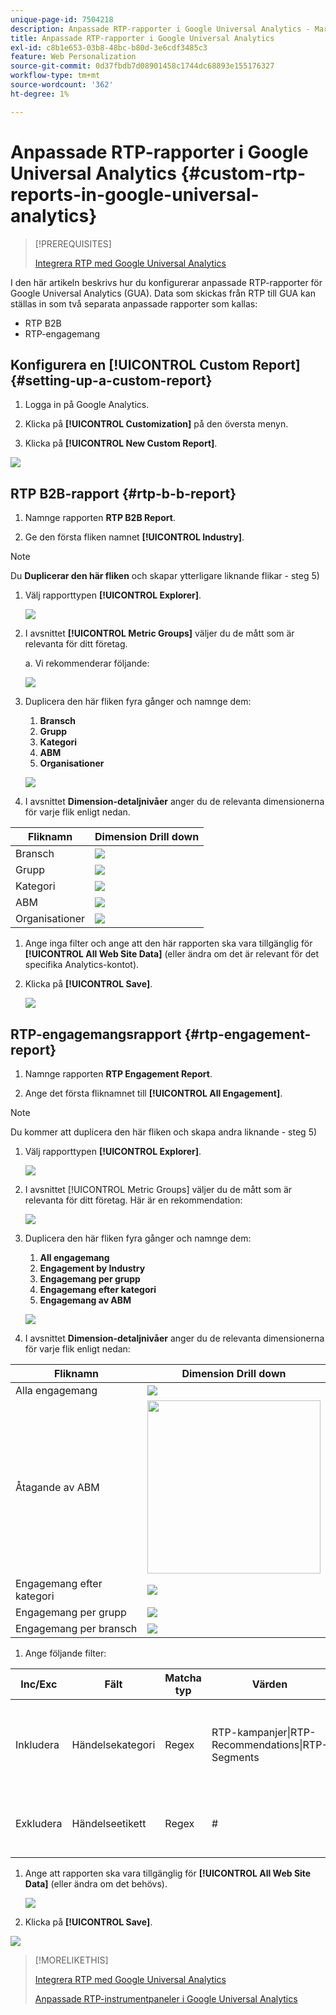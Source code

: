 ```yaml
---
unique-page-id: 7504218
description: Anpassade RTP-rapporter i Google Universal Analytics - Marketo Docs - produktdokumentation
title: Anpassade RTP-rapporter i Google Universal Analytics
exl-id: c8b1e653-03b8-48bc-b80d-3e6cdf3485c3
feature: Web Personalization
source-git-commit: 0d37fbdb7d08901458c1744dc68893e155176327
workflow-type: tm+mt
source-wordcount: '362'
ht-degree: 1%

---
```


# Anpassade RTP-rapporter i Google Universal Analytics {#custom-rtp-reports-in-google-universal-analytics}

>[!PREREQUISITES]
>
>[Integrera RTP med Google Universal Analytics](/help/marketo/product-docs/web-personalization/reporting-for-web-personalization/web-analytics-integrations/integrate-rtp-with-google-universal-analytics.md)

I den här artikeln beskrivs hur du konfigurerar anpassade RTP-rapporter för Google Universal Analytics (GUA).  Data som skickas från RTP till GUA kan ställas in som två separata anpassade rapporter som kallas:

* RTP B2B
* RTP-engagemang

## Konfigurera en [!UICONTROL Custom Report] {#setting-up-a-custom-report}

1. Logga in på Google Analytics.

1. Klicka på **[!UICONTROL Customization]** på den översta menyn.

1. Klicka på **[!UICONTROL New Custom Report]**.

![](assets/image2015-3-22-16-3a10-3a48.png)

## RTP B2B-rapport {#rtp-b-b-report}

1. Namnge rapporten **RTP B2B Report**.

1. Ge den första fliken namnet **[!UICONTROL Industry]**.

>[!NOTE]
>
>Du **Duplicerar den här fliken** och skapar ytterligare liknande flikar - steg 5)

1. Välj rapporttypen **[!UICONTROL Explorer]**.

   ![](assets/image2015-3-22-16-3a15-3a25.png)

1. I avsnittet **[!UICONTROL Metric Groups]** väljer du de mått som är relevanta för ditt företag.

   a. Vi rekommenderar följande:

   ![](assets/image2015-3-22-16-3a16-3a40.png)

1. Duplicera den här fliken fyra gånger och namnge dem:

   1. **Bransch**
   1. **Grupp**
   1. **Kategori**
   1. **ABM**
   1. **Organisationer**

   ![](assets/image2015-3-22-16-3a17-3a41.png)

1. I avsnittet **Dimension-detaljnivåer** anger du de relevanta dimensionerna för varje flik enligt nedan.

<table> 
 <thead> 
  <tr> 
   <th> 
    <div>
      Fliknamn 
    </div></th> 
   <th> 
    <div>
      Dimension Drill down
    </div></th> 
  </tr> 
 </thead> 
 <tbody> 
  <tr> 
   <td>Bransch</td> 
   <td><img src="assets/1.png" data-linked-resource-id="7514675" data-linked-resource-type="attachment" data-base-url="https://docs.marketo.com" data-linked-resource-container-id="7504218"></td> 
  </tr> 
  <tr> 
   <td>Grupp</td> 
   <td><img src="assets/2.png" data-linked-resource-id="7514674" data-linked-resource-type="attachment" data-base-url="https://docs.marketo.com" data-linked-resource-container-id="7504218"></td> 
  </tr> 
  <tr> 
   <td>Kategori</td> 
   <td><img src="assets/3.png" data-linked-resource-id="7514673" data-linked-resource-type="attachment" data-base-url="https://docs.marketo.com" data-linked-resource-container-id="7504218"></td> 
  </tr> 
  <tr> 
   <td>ABM</td> 
   <td><img src="assets/5.png" data-linked-resource-id="7514677" data-linked-resource-type="attachment" data-base-url="https://docs.marketo.com" data-linked-resource-container-id="7504218"></td> 
  </tr> 
  <tr> 
   <td>Organisationer</td> 
   <td><img src="assets/5.png" data-linked-resource-id="7514677" data-linked-resource-type="attachment" data-base-url="https://docs.marketo.com" data-linked-resource-container-id="7504218"></td> 
  </tr> 
 </tbody> 
</table>

1. Ange inga filter och ange att den här rapporten ska vara tillgänglig för **[!UICONTROL All Web Site Data]** (eller ändra om det är relevant för det specifika Analytics-kontot).

1. Klicka på **[!UICONTROL Save]**.

   ![](assets/image2015-3-22-16-3a21-3a23.png)

## RTP-engagemangsrapport {#rtp-engagement-report}

1. Namnge rapporten **RTP Engagement Report**.

1. Ange det första fliknamnet till **[!UICONTROL All Engagement]**.

>[!NOTE]
>
>Du kommer att duplicera den här fliken och skapa andra liknande - steg 5)

1. Välj rapporttypen **[!UICONTROL Explorer]**.

   ![](assets/image2015-3-22-16-3a23-3a36.png)

1. I avsnittet [!UICONTROL Metric Groups] väljer du de mått som är relevanta för ditt företag. Här är en rekommendation:

   ![](assets/image2015-3-22-16-3a24-3a57.png)

1. Duplicera den här fliken fyra gånger och namnge dem:

   1. **All engagemang**
   1. **Engagement by Industry**
   1. **Engagemang per grupp**
   1. **Engagemang efter kategori**
   1. **Engagemang av ABM**

   ![](assets/image2015-3-22-16-3a26-3a21.png)

1. I avsnittet **Dimension-detaljnivåer** anger du de relevanta dimensionerna för varje flik enligt nedan:

<table> 
 <thead> 
  <tr> 
   <th> 
    <div>
      Fliknamn 
    </div></th> 
   <th> 
    <div>
      Dimension Drill down 
    </div></th> 
  </tr> 
 </thead> 
 <tbody> 
  <tr> 
   <td>Alla engagemang</td> 
   <td><img src="assets/a.png" data-linked-resource-id="7514683" data-linked-resource-type="attachment" data-base-url="https://docs.marketo.com" data-linked-resource-container-id="7504218"></td> 
  </tr> 
  <tr> 
   <td>Åtagande av ABM</td> 
   <td><img width="277" src="assets/4.png" data-linked-resource-id="7514678" data-linked-resource-type="attachment" data-base-url="https://docs.marketo.com" data-linked-resource-container-id="7504218"></td> 
  </tr> 
  <tr> 
   <td>Engagemang efter kategori</td> 
   <td><img src="assets/a.png" data-linked-resource-id="7514683" data-linked-resource-type="attachment" data-base-url="https://docs.marketo.com" data-linked-resource-container-id="7504218"></td> 
  </tr> 
  <tr> 
   <td>Engagemang per grupp</td> 
   <td><img src="assets/c.png" data-linked-resource-id="7514681" data-linked-resource-type="attachment" data-base-url="https://docs.marketo.com" data-linked-resource-container-id="7504218"></td> 
  </tr> 
  <tr> 
   <td>Engagemang per bransch</td> 
   <td><img src="assets/b.png" data-linked-resource-id="7514682" data-linked-resource-type="attachment" data-base-url="https://docs.marketo.com" data-linked-resource-container-id="7504218"></td> 
  </tr> 
 </tbody> 
</table>

1. Ange följande filter:

<table> 
 <thead> 
  <tr> 
   <th> 
    <div>
      Inc/Exc 
    </div></th> 
   <th> 
    <div>
      Fält 
    </div></th> 
   <th> 
    <div>
      Matcha typ 
    </div></th> 
   <th> 
    <div>
      Värden 
    </div></th> 
   <th colspan="1"> 
    <div>
      Kommentar 
    </div></th> 
  </tr> 
 </thead> 
 <tbody> 
  <tr> 
   <td><p>Inkludera</p></td> 
   <td><p><span class="uicontrol">Händelsekategori</span></p></td> 
   <td>Regex</td> 
   <td>RTP-kampanjer|RTP-Recommendations|RTP-Segments</td> 
   <td colspan="1">Filtrerar alla andra anpassade händelser som inte är relaterade till RTP</td> 
  </tr> 
  <tr> 
   <td>Exkludera</td> 
   <td><span class="uicontrol">Händelseetikett</span></td> 
   <td>Regex</td> 
   <td>#</td> 
   <td colspan="1">Gör att du kan filtrera från din rapportkampanj med # i kampanjnamnet</td> 
  </tr> 
 </tbody> 
</table>

1. Ange att rapporten ska vara tillgänglig för **[!UICONTROL All Web Site Data]** (eller ändra om det behövs).

   ![](assets/image2015-3-22-16-3a29-3a5.png)

1. Klicka på **[!UICONTROL Save]**.

![](assets/image2015-3-22-16-3a30-3a0.png)

>[!MORELIKETHIS]
>
>[Integrera RTP med Google Universal Analytics](/help/marketo/product-docs/web-personalization/reporting-for-web-personalization/web-analytics-integrations/integrate-rtp-with-google-universal-analytics.md)
>
>[Anpassade RTP-instrumentpaneler i Google Universal Analytics](/help/marketo/product-docs/web-personalization/reporting-for-web-personalization/web-analytics-integrations/custom-rtp-dashboards-in-google-universal-analytics.md)
